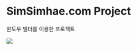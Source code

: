# SimSimhae.com Project
윈도우 빌더를 이용한 프로젝트

<img src="https://tistory1.daumcdn.net/tistory/4690055/skin/images/project4.png">

